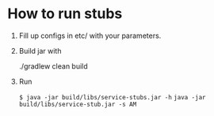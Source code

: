 How to run stubs
===============

1. Fill up configs in etc/ with your parameters.

2. Build jar with 

    ./gradlew clean build

3. Run 

    `$ java -jar build/libs/service-stubs.jar -h`
    `java -jar build/libs/service-stub.jar -s AM`
